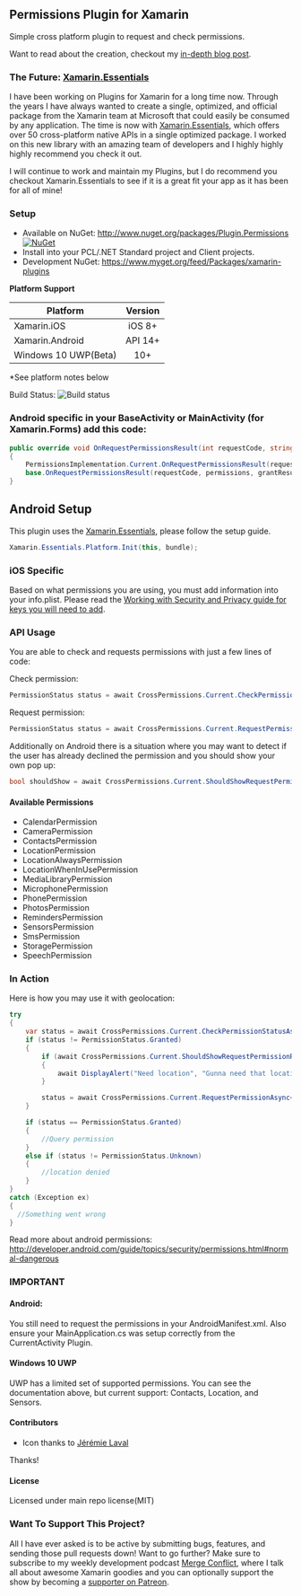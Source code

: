 ## Permissions Plugin for Xamarin

Simple cross platform plugin to request and check permissions.

Want to read about the creation, checkout my [in-depth blog post](http://motzcod.es/post/133939517717/simplified-ios-android-runtime-permissions-with).

### The Future: [Xamarin.Essentials](https://docs.microsoft.com/xamarin/essentials/index?WT.mc_id=docs-github-jamont)

I have been working on Plugins for Xamarin for a long time now. Through the years I have always wanted to create a single, optimized, and official package from the Xamarin team at Microsoft that could easily be consumed by any application. The time is now with [Xamarin.Essentials](https://docs.microsoft.com/xamarin/essentials/index?WT.mc_id=docs-github-jamont), which offers over 50 cross-platform native APIs in a single optimized package. I worked on this new library with an amazing team of developers and I highly highly highly recommend you check it out.

I will continue to work and maintain my Plugins, but I do recommend you checkout Xamarin.Essentials to see if it is a great fit your app as it has been for all of mine!


### Setup
* Available on NuGet: http://www.nuget.org/packages/Plugin.Permissions [![NuGet](https://img.shields.io/nuget/v/Plugin.Permissions.svg?label=NuGet)](https://www.nuget.org/packages/Plugin.Permissions/)
* Install into your PCL/.NET Standard project and Client projects.
* Development NuGet: https://www.myget.org/feed/Packages/xamarin-plugins

**Platform Support**

|Platform|Version|
| ------------------- | :-----------: |
|Xamarin.iOS|iOS 8+|
|Xamarin.Android|API 14+|
|Windows 10 UWP(Beta)|10+|

*See platform notes below

Build Status: ![Build status](https://jamesmontemagno.visualstudio.com/_apis/public/build/definitions/6b79a378-ddd6-4e31-98ac-a12fcd68644c/19/badge?WT.mc_id=permissionsplugin-github-jamont)

### Android specific in your BaseActivity or MainActivity (for Xamarin.Forms) add this code:
```csharp
public override void OnRequestPermissionsResult(int requestCode, string[] permissions, [GeneratedEnum] Android.Content.PM.Permission[] grantResults)
{
    PermissionsImplementation.Current.OnRequestPermissionsResult(requestCode, permissions, grantResults);
    base.OnRequestPermissionsResult(requestCode, permissions, grantResults);
}
```

## Android Setup

This plugin uses the [Xamarin.Essentials](https://docs.microsoft.com/xamarin/essentials/?WT.mc_id=permissionsplugin-github-jamont), please follow the setup guide.

```csharp
Xamarin.Essentials.Platform.Init(this, bundle);
```

### iOS Specific
Based on what permissions you are using, you must add information into your info.plist. Please read the [Working with Security and Privacy guide for keys you will need to add](https://developer.xamarin.com/guides/ios/application_fundamentals/security-privacy-enhancements/). 


### API Usage

You are able to check and requests permissions with just a few lines of code:

Check permission: 

```csharp
PermissionStatus status = await CrossPermissions.Current.CheckPermissionStatusAsync<CalendarPermission>();
```

Request permission:
```csharp
PermissionStatus status = await CrossPermissions.Current.RequestPermissionAsync<CalendarPermission>();
```

Additionally on Android there is a situation where you may want to detect if the user has already declined the permission and you should show your own pop up:

```csharp
bool shouldShow = await CrossPermissions.Current.ShouldShowRequestPermissionRationaleAsync(Permission.Calendar);
```

#### Available Permissions

* CalendarPermission
* CameraPermission
* ContactsPermission
* LocationPermission
* LocationAlwaysPermission
* LocationWhenInUsePermission
* MediaLibraryPermission
* MicrophonePermission
* PhonePermission
* PhotosPermission
* RemindersPermission
* SensorsPermission
* SmsPermission
* StoragePermission
* SpeechPermission


### In Action
Here is how you may use it with geolocation:

```csharp
try
{
	var status = await CrossPermissions.Current.CheckPermissionStatusAsync<LocationPermission>();
	if (status != PermissionStatus.Granted)
	{
		if (await CrossPermissions.Current.ShouldShowRequestPermissionRationaleAsync(Permission.Location))
		{
			await DisplayAlert("Need location", "Gunna need that location", "OK");
		}

		status = await CrossPermissions.Current.RequestPermissionAsync<LocationPermission>();
	}

	if (status == PermissionStatus.Granted)
	{
		//Query permission
	}
	else if (status != PermissionStatus.Unknown)
	{
		//location denied
	}
}
catch (Exception ex)
{
  //Something went wrong
}
```




Read more about android permissions: http://developer.android.com/guide/topics/security/permissions.html#normal-dangerous


### IMPORTANT
#### Android:

You still need to request the permissions in your AndroidManifest.xml. Also ensure your MainApplication.cs was setup correctly from the CurrentActivity Plugin.

#### Windows 10 UWP
UWP has a limited set of supported permissions. You can see the documentation above, but current support: Contacts, Location, and Sensors.

#### Contributors
* Icon thanks to [Jérémie Laval](https://github.com/garuma)

Thanks!

#### License
Licensed under main repo license(MIT)

### Want To Support This Project?
All I have ever asked is to be active by submitting bugs, features, and sending those pull requests down! Want to go further? Make sure to subscribe to my weekly development podcast [Merge Conflict](http://mergeconflict.fm), where I talk all about awesome Xamarin goodies and you can optionally support the show by becoming a [supporter on Patreon](https://www.patreon.com/mergeconflictfm).

